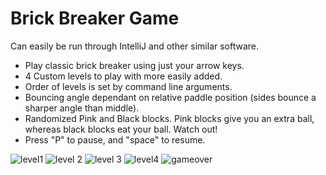 # Brick Breaker Game
Can easily be run through IntelliJ and other similar software.

- Play classic brick breaker using just your arrow keys.
- 4 Custom levels to play with more easily added.
- Order of levels is set by command line arguments.
- Bouncing angle dependant on relative paddle position (sides bounce a sharper angle than middle).
- Randomized Pink and Black blocks. Pink blocks give you an extra ball, whereas black blocks eat your ball. Watch out!
- Press "P" to pause, and "space" to resume.



![level1](https://user-images.githubusercontent.com/73121058/129103010-7cfd41af-c333-48c0-b5d7-75f647925c63.png)
![level 2](https://user-images.githubusercontent.com/73121058/129103049-25483540-9b5c-40cb-94d6-26b132c1c4cf.png)
![level 3](https://user-images.githubusercontent.com/73121058/129103073-dc88fe87-1318-4d2b-99b8-f1f305b83f3f.png)
![level4](https://user-images.githubusercontent.com/73121058/129103106-ae657922-f55e-4dc5-8b69-f7bac49088c0.png)
![gameover](https://user-images.githubusercontent.com/73121058/129103814-8533a15f-9b9a-4fb2-9d26-fe64c557debf.png)
